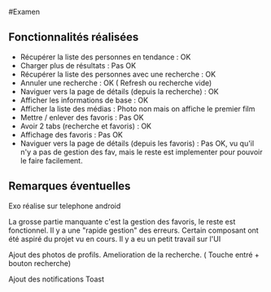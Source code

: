 #Examen

## Fonctionnalités réalisées

- Récupérer la liste des personnes en tendance : OK
- Charger plus de résultats : Pas OK
- Récupérer la liste des personnes avec une recherche : OK
- Annuler une recherche : OK ( Refresh ou recherche vide)
- Naviguer vers la page de détails (depuis la recherche) : OK
- Afficher les informations de base : OK
- Afficher la liste des médias : Photo non mais on affiche le premier film
- Mettre / enlever des favoris : Pas OK
- Avoir 2 tabs (recherche et favoris) : OK
- Affichage des favoris : Pas OK
- Naviguer vers la page de détails (depuis les favoris) : Pas OK, vu qu'il n'y a pas de gestion des fav, mais le reste est implementer pour pouvoir le faire facilement.

## Remarques éventuelles

Exo réalise sur telephone android

La grosse partie manquante c'est la gestion des favoris, le reste est fonctionnel.
Il y a une "rapide gestion" des erreurs. Certain composant ont été aspiré du projet vu en cours.
Il y a eu un petit travail sur l'UI

Ajout des photos de profils.
Amelioration de la recherche. ( Touche entré + bouton recherche)

Ajout des notifications Toast
